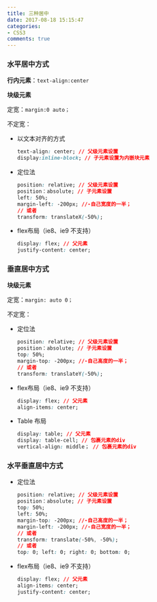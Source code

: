 ```yaml
---
title: 三种居中
date: 2017-08-18 15:15:47
categories:
- CSS3
comments: true
---
```


### 水平居中方式

**行内元素**：`text-align:center`



**块级元素**

定宽：`margin:0 auto；`

不定宽： 

<!-- more -->

- 以文本对齐的方式

  ```css
  text-align: center; // 父级元素设置
  display:inline-block; // 子元素设置为内嵌块元素 
  ```
  
- 定位法
	
	```css
	position: relative; // 父级元素设置
	position：absolute; // 子元素设置
	left: 50%;
	margin-left: -200px; //-自己宽度的一半；
	// 或者
	transform: translateX(-50%);
	```
	
- flex布局（ie8、ie9 不支持）

  ```css
  display: flex; // 父元素
  justify-content: center; 
  ```

  

### 垂直居中方式

**块级元素**

定宽：`margin: auto 0；`

不定宽： 

- 定位法
	
	```css
	position: relative; // 父级元素设置
	position：absolute; // 子元素设置
	top: 50%;
	margin-top: -200px; //-自己高度的一半；
	// 或者
	transform: translateY(-50%);
	```
	
- flex布局（ie8、ie9 不支持）

  ```css
  display: flex; // 父元素
  align-items: center; 
  ```

- Table 布局

  ```css
  display: table; // 父元素
  display: table-cell; // 包裹元素的div
  vertical-align: middle； // 包裹元素的div
  ```

  

### 水平垂直居中方式 

- 定位法

  ```css
  position: relative; // 父级元素设置
  position：absolute; // 子元素设置
  top: 50%;
  left: 50%;
  margin-top: -200px; //-自己高度的一半；
  margin-left: -200px; //-自己宽度的一半；
  // 或者
  transform: translate(-50%, -50%);
  // 或者
  top: 0; left: 0; right: 0; bottom: 0;
  ```

- flex布局（ie8、ie9 不支持）

  ```css
  display: flex; // 父元素
  align-items: center; 
  justify-content: center;
  ```

  